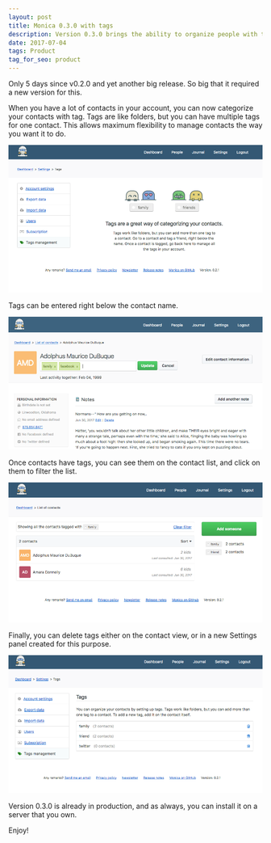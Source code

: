 ```yaml
---
layout: post
title: Monica 0.3.0 with tags
description: Version 0.3.0 brings the ability to organize people with tags.
date: 2017-07-04
tags: Product
tag_for_seo: product
---
```


Only 5 days since v0.2.0 and yet another big release. So big that it required a
new version for this.

When you have a lot of contacts in your account, you can now categorize your
contacts with tag. Tags are like folders, but you can have multiple tags for
one contact. This allows maximum flexibility to manage contacts the way you
want it to do.

![Default blank screen](/assets/img/posts/2017-07-04-v0.3.0-blank.png)

Tags can be entered right below the contact name.

![Contact view](/assets/img/posts/2017-07-04-v0.3.0-enter.png)

Once contacts have tags, you can see them on the contact list, and click on
them to filter the list.

![Contact list filter](/assets/img/posts/2017-07-04-v0.3.0-list.png)

Finally, you can delete tags either on the contact view, or in a new Settings
panel created for this purpose.

![Settings](/assets/img/posts/2017-07-04-v0.3.0-settings.png)

Version 0.3.0 is already in production, and as always, you can install it on a
server that you own.

Enjoy!